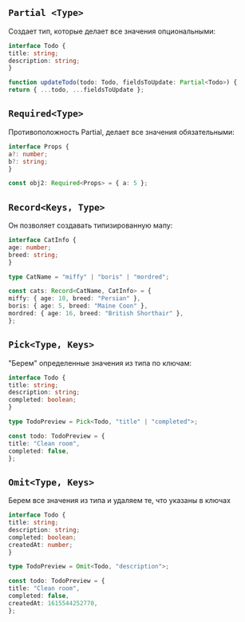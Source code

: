 ## `Partial <Type>`

Создает тип, которые делает все значения опциональными:

```ts
interface Todo {
title: string;
description: string;
}

function updateTodo(todo: Todo, fieldsToUpdate: Partial<Todo>) {
return { ...todo, ...fieldsToUpdate };

```

## `Required<Type>`

Противоположность Partial, делает все значения обязательными:

```ts
interface Props {
a?: number;
b?: string;
}

const obj2: Required<Props> = { a: 5 };
```

## `Record<Keys, Type>` 
Он позволяет создавать типизированную мапу:

```ts
interface CatInfo {
age: number;
breed: string;
}

type CatName = "miffy" | "boris" | "mordred";

const cats: Record<CatName, CatInfo> = {
miffy: { age: 10, breed: "Persian" },
boris: { age: 5, breed: "Maine Coon" },
mordred: { age: 16, breed: "British Shorthair" },
};
```

## `Pick<Type, Keys>`

"Берем" определенные значения из типа по ключам:

```ts
interface Todo {
title: string;
description: string;
completed: boolean;
}

type TodoPreview = Pick<Todo, "title" | "completed">;

const todo: TodoPreview = {
title: "Clean room",
completed: false,
};
```

## `Omit<Type, Keys>`
Берем все значения из типа и удаляем те, что указаны в ключах
```ts
interface Todo {
title: string;
description: string;
completed: boolean;
createdAt: number;
}

type TodoPreview = Omit<Todo, "description">;

const todo: TodoPreview = {
title: "Clean room",
completed: false,
createdAt: 1615544252770,
};
```
